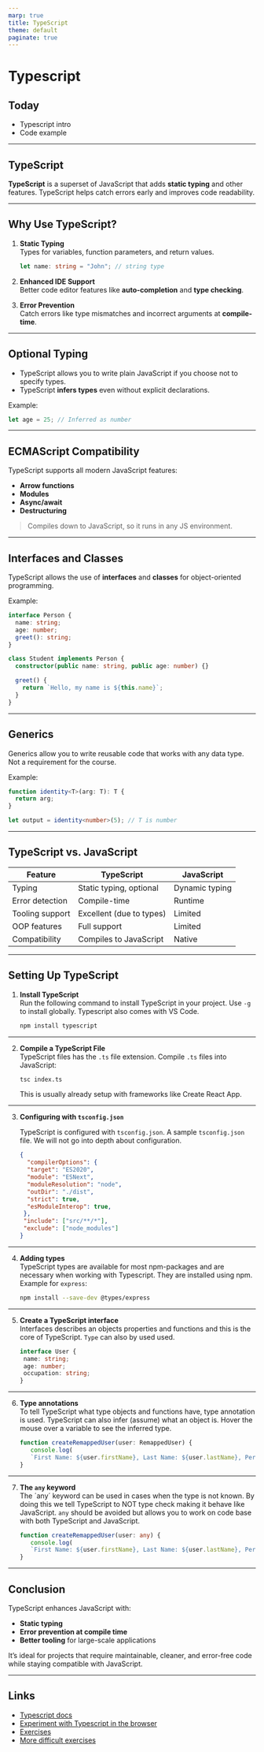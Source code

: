 ```yaml
---
marp: true
title: TypeScript
theme: default
paginate: true
---
```


# Typescript

## Today

- Typescript intro
- Code example

---

## TypeScript

**TypeScript** is a superset of JavaScript that adds **static typing** and other features. TypeScript helps catch errors early and improves code readability.

---

## Why Use TypeScript?

1. **Static Typing**  
   Types for variables, function parameters, and return values.

   ```typescript
   let name: string = "John"; // string type
   ```

2. **Enhanced IDE Support**  
   Better code editor features like **auto-completion** and **type checking**.

3. **Error Prevention**  
   Catch errors like type mismatches and incorrect arguments at **compile-time**.

---

## Optional Typing

- TypeScript allows you to write plain JavaScript if you choose not to specify types.
- TypeScript **infers types** even without explicit declarations.

Example:

```typescript
let age = 25; // Inferred as number
```

---

## ECMAScript Compatibility

TypeScript supports all modern JavaScript features:

- **Arrow functions**
- **Modules**
- **Async/await**
- **Destructuring**

> Compiles down to JavaScript, so it runs in any JS environment.

---

## Interfaces and Classes

TypeScript allows the use of **interfaces** and **classes** for object-oriented programming.

Example:

```typescript
interface Person {
  name: string;
  age: number;
  greet(): string;
}

class Student implements Person {
  constructor(public name: string, public age: number) {}

  greet() {
    return `Hello, my name is ${this.name}`;
  }
}
```

---

## Generics

Generics allow you to write reusable code that works with any data type. Not a requirement for the course.

Example:

```typescript
function identity<T>(arg: T): T {
  return arg;
}

let output = identity<number>(5); // T is number
```

---

## TypeScript vs. JavaScript

| Feature             | TypeScript                         | JavaScript                         |
|---------------------|------------------------------------|------------------------------------|
| Typing              | Static typing, optional            | Dynamic typing                    |
| Error detection     | Compile-time                       | Runtime                           |
| Tooling support     | Excellent (due to types)           | Limited                           |
| OOP features        | Full support                       | Limited                           |
| Compatibility       | Compiles to JavaScript             | Native                             |

---

## Setting Up TypeScript

1. **Install TypeScript**  
   Run the following command to install TypeScript in your project. Use `-g` to install globally. Typescript also comes with VS Code.

   ```bash
   npm install typescript
   ```

---

2. **Compile a TypeScript File**  
   TypeScript files has the `.ts` file extension. Compile `.ts` files into JavaScript:

   ```bash
   tsc index.ts
   ```

   This is usually already setup with frameworks like Create React App.

---

3. **Configuring with `tsconfig.json`**  

   TypeScript is configured with `tsconfig.json`. A sample `tsconfig.json` file. We will not go into depth about configuration.

   ```json
   {
     "compilerOptions": {
     "target": "ES2020",
     "module": "ESNext",
     "moduleResolution": "node",
     "outDir": "./dist",
     "strict": true,
     "esModuleInterop": true,
    },
    "include": ["src/**/*"],
    "exclude": ["node_modules"]
   }
   ```

---

4. **Adding types**  
   TypeScript types are available for most npm-packages and are necessary when working with Typescript.
   They are installed using npm. Example for `express`:

   ```bash
   npm install --save-dev @types/express
   ```

---

5. **Create a TypeScript interface**  
   Interfaces describes an objects properties and functions and this is the core of TypeScript. `Type` can also by used used.

   ```typescript
   interface User {
    name: string;
    age: number;
    occupation: string;
   }
   ```

---

6. **Type annotations**  
   To tell TypeScript what type objects and functions have, type annotation is used. TypeScript can also infer (assume) what an object is. Hover the mouse over a variable to see the inferred type.

   ```typescript
   function createRemappedUser(user: RemappedUser) {
      console.log(
      `First Name: ${user.firstName}, Last Name: ${user.lastName}, Personal ID: ${user.personId}`);
   }
   ```

---

7. **The `any` keyword**  
   The ´any´ keyword can be used in cases when the type is not known. By doing this we tell TypeScript to NOT type check making it behave like JavaScript. `any` should be avoided but allows you to work on code base with both TypeScript and JavaScript.

   ```typescript
   function createRemappedUser(user: any) {
      console.log(
      `First Name: ${user.firstName}, Last Name: ${user.lastName}, Personal ID: ${user.persnId}`);
   }
   ```

---

## Conclusion

TypeScript enhances JavaScript with:

- **Static typing**
- **Error prevention at compile time**
- **Better tooling** for large-scale applications

It’s ideal for projects that require maintainable, cleaner, and error-free code while staying compatible with JavaScript.

---

## Links

- [Typescript docs](https://www.typescriptlang.org/)
- [Experiment with Typescript in the browser](https://www.typescriptlang.org/play)
- [Exercises](https://typescript-exercises.github.io)
- [More difficult exercises](https://github.com/type-challenges/type-challenges)

